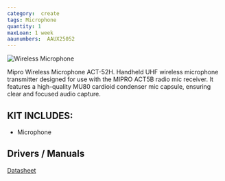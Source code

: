 ```yaml
---
category:  create
tags: Microphone
quantity: 1
maxLoan: 1 week
aaunumbers:  AAUX25052
---
```

![Wireless Microphone](https://www.mipro.com.my/file/mipro/mipro_act52h.jpg)

Mipro Wireless Microphone ACT-52H. Handheld UHF wireless microphone transmitter designed for use with the MIPRO ACT5B radio mic receiver. It features a high-quality MU80 cardioid condenser mic capsule, ensuring clear and focused audio capture.
## KIT INCLUDES:
-  Microphone

## Drivers / Manuals
[Datasheet](https://www.mipro.com.my/file/mipro/mipro_act52h_spec.pdf)



